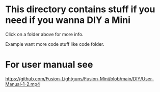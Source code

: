 # This directory contains stuff if you need if you wanna DIY a Mini

Click on a folder above for more info. 

Example want more code stuff like code folder.


# For user manual see 

https://github.com/Fusion-Lightguns/Fusion-Mini/blob/main/DIY/User-Manual-1-2.mp4
